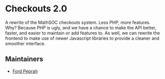 Checkouts 2.0
=============
A rewrite of the MathSOC checkouts system. Less PHP, more features. Why?
Because PHP is ugly, and we have a chance to make the API better, faster,
and easier to maintain or add features to. As well, we can rewrite the
frontend to make use of newer Javascript libraries to provide a cleaner
and smoother interface.


## Maintainers

- [Ford Peprah](www.github.com/hkpeprah)
